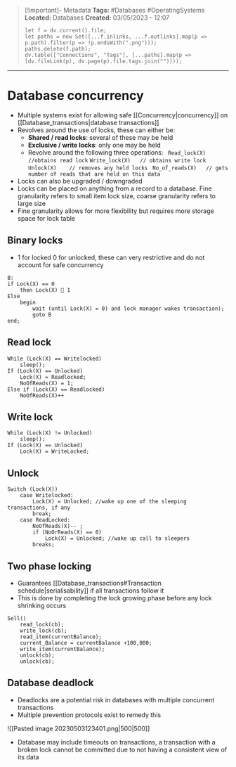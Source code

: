 > [!important]- Metadata
> **Tags:** #Databases #OperatingSystems 
> **Located:** Databases
> **Created:** 03/05/2023 - 12:07
> ```dataviewjs
> let f = dv.current().file;
> let paths = new Set([...f.inlinks, ...f.outlinks].map(p => p.path).filter(p => !p.endsWith(".png")));
> paths.delete(f.path);
> dv.table(["Connections", "Tags"], [...paths].map(p => [dv.fileLink(p), dv.page(p).file.tags.join("")]));
> ```

___
# Database concurrency
- Multiple systems exist for allowing safe [[Concurrency|concurrency]] on [[Database_transactions|database transactions]]
- Revolves around the use of locks, these can either be:
	- **Shared / read locks**: several of these may be held 
	- **Exclusive / write locks**: only one may be held
	- Revolve around the following three operations:
		` Read_lock(X)   //obtains read lock`
		 `Write_lock(X)   // obtains write lock`
		 `Unlock(X)    // removes any held locks `
		 `No_of_reads(X)   // gets number of reads that are held on this data`
- Locks can also be upgraded / downgraded 
- Locks can be placed on anything from a record to a database. Fine granularity refers to small item lock size, coarse granularity refers to large size
- Fine granularity allows for more flexibility but requires more storage space for lock table 
## Binary locks
- 1 for locked 0 for unlocked, these can very restrictive and do not account for safe concurrency 

```
B: 
if Lock(X) == 0
    then Lock(X)  1
Else
    begin
        wait (until Lock(X) = 0) and lock manager wakes transaction);
        goto B
end;
```

## Read lock
```
While (Lock(X) == Writelocked) 
    sleep();
If (Lock(X) == Unlocked) 
    Lock(X) = Readlocked;
    NoOfReads(X) = 1;
Else if (Lock(X) == Readlocked)
    NoOfReads(X)++
```

## Write lock
```
While (Lock(X) != Unlocked) 
    sleep();
If (Lock(X) == Unlocked)
    Lock(X) = WriteLocked;
```

## Unlock

```
Switch (Lock(X)) 
    case Writelocked:
        Lock(X) = Unlocked; //wake up one of the sleeping transactions, if any
        break;
    case ReadLocked:
        NoOfReads(X)-- ;
        if (NoOrReads(X) == 0)
            Lock(X) = Unlocked; //wake up call to sleepers
        breaks;
```

## Two phase locking
- Guarantees [[Database_transactions#Transaction schedule|serialisability]] if all transactions follow it 
- This is done by completing the lock growing phase before any lock shrinking occurs 

```
Sell()
    read_lock(cb);
    write_lock(cb);
    read_item(currentBalance);
    current_Balance = currentBalance +100,000;
    write_item(currentBalance); 
    unlock(cb);
    unlock(cb);
```


## Database deadlock 
- Deadlocks are a potential risk in databases with multiple concurrent transactions 
- Multiple prevention protocols exist to remedy this

![[Pasted image 20230503123401.png|500|500]]
- Database may include timeouts on transactions, a transaction with a broken lock cannot be committed due to not having a consistent view of its data